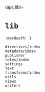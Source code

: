 (api_lib)=

# `lib`

```{toctree}
:maxdepth: 1

directives/index
metadata/index
publisher
roles/index
settings
text
transforms/index
utils
views
writers
```

